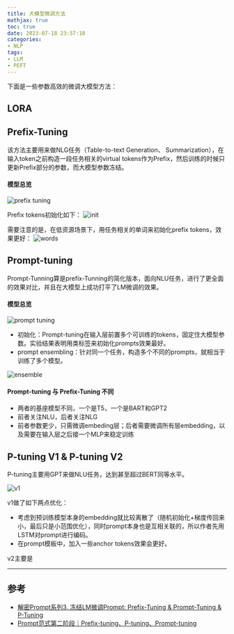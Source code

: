 ```yaml
---
title: 大模型微调方法
mathjax: true
toc: true
date: 2023-07-18 23:57:18
categories:
- NLP
tags:
- LLM
- PEFT
---
```


下面是一些参数高效的微调大模型方法：

<!--more-->

## LORA

## Prefix-Tuning
该方法主要用来做NLG任务（Table-to-text Generation、 Summarization），在输入token之前构造一段任务相关的virtual tokens作为Prefix，然后训练的时候只更新Prefix部分的参数，而大模型参数冻结。

#### 模型总览
![prefix tuning](https://cdn.staticaly.com/gh/TransformersWsz/image_hosting@master/image.6yre5xri92o0.png)

Prefix tokens初始化如下：
![init](https://cdn.staticaly.com/gh/TransformersWsz/image_hosting@master/image.6ahf2df1ub4.webp)

需要注意的是，在低资源场景下，用任务相关的单词来初始化prefix tokens，效果更好：
![words](https://cdn.staticaly.com/gh/TransformersWsz/image_hosting@master/image.3mxl4q9bqao0.webp)

## Prompt-tuning
Prompt-Tunning算是prefix-Tunning的简化版本，面向NLU任务，进行了更全面的效果对比，并且在大模型上成功打平了LM微调的效果。

#### 模型总览
![prompt tuning](https://cdn.staticaly.com/gh/TransformersWsz/image_hosting@master/image.3g21qtqft6w0.webp)

- 初始化：Prompt-tuning在输入层前置多个可训练的tokens，固定住大模型参数。实验结果表明用类标签来初始化prompts效果最好。
- prompt ensembling：针对同一个任务，构造多个不同的prompts，就相当于训练了多个模型。
  
![ensemble](https://cdn.staticaly.com/gh/TransformersWsz/image_hosting@master/image.3ygm24zc3f40.webp)

#### Prompt-tuning 与 Prefix-Tuning 不同
- 两者的基座模型不同，一个是T5，一个是BART和GPT2
- 前者关注NLU，后者关注NLG
- 前者参数更少，只需微调embeding层；后者需要微调所有层embedding，以及需要在输入层之后接一个MLP来稳定训练

## P-tuning V1 & P-tuning V2
P-tuning主要用GPT来做NLU任务，达到甚至超过BERT同等水平。

![v1](https://cdn.staticaly.com/gh/TransformersWsz/image_hosting@master/image.4fbg2k4h7wq0.webp)

v1做了如下两点优化：
- 考虑到预训练模型本身的embedding就比较离散了（随机初始化+梯度传回来小，最后只是小范围优化），同时prompt本身也是互相关联的，所以作者先用LSTM对prompt进行编码。
- 在prompt模板中，加入一些anchor tokens效果会更好。

v2主要是
___

## 参考
- [解密Prompt系列3. 冻结LM微调Prompt: Prefix-Tuning & Prompt-Tuning & P-Tuning](https://www.cnblogs.com/gogoSandy/p/17202169.html)
- [Prompt范式第二阶段｜Prefix-tuning、P-tuning、Prompt-tuning](https://zhuanlan.zhihu.com/p/400790006)